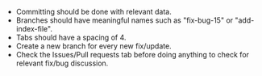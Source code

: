 * Committing should be done with relevant data.
* Branches should have meaningful names such as "fix-bug-15" or "add-index-file".
* Tabs should have a spacing of 4.
* Create a new branch for every new fix/update.
* Check the Issues/Pull requests tab before doing anything to check for relevant fix/bug discussion.
